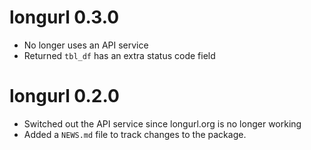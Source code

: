 # longurl 0.3.0

* No longer uses an API service
* Returned `tbl_df` has an extra status code field

# longurl 0.2.0

* Switched out the API service since longurl.org is no longer working
* Added a `NEWS.md` file to track changes to the package.



